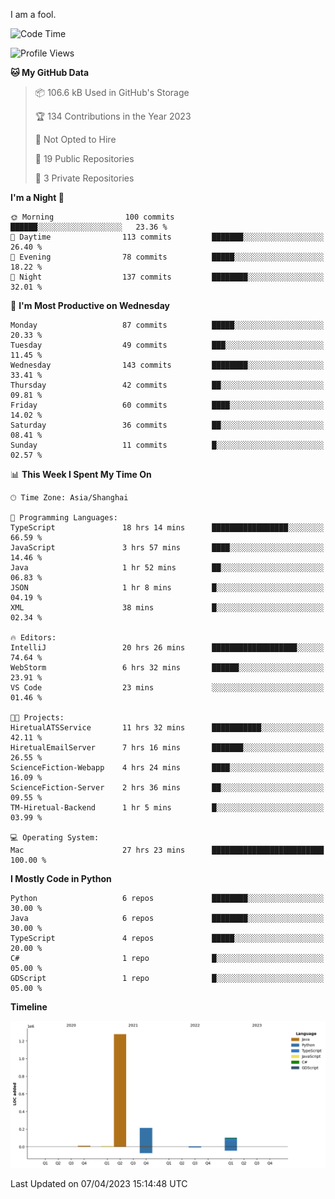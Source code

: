 I am a fool.

<!--START_SECTION:waka-->
![Code Time](http://img.shields.io/badge/Code%20Time-275%20hrs%2037%20mins-blue)

![Profile Views](http://img.shields.io/badge/Profile%20Views-4-blue)

**🐱 My GitHub Data** 

> 📦 106.6 kB Used in GitHub's Storage 
 > 
> 🏆 134 Contributions in the Year 2023
 > 
> 🚫 Not Opted to Hire
 > 
> 📜 19 Public Repositories 
 > 
> 🔑 3 Private Repositories 
 > 
**I'm a Night 🦉** 

```text
🌞 Morning                100 commits         ██████░░░░░░░░░░░░░░░░░░░   23.36 % 
🌆 Daytime                113 commits         ███████░░░░░░░░░░░░░░░░░░   26.40 % 
🌃 Evening                78 commits          █████░░░░░░░░░░░░░░░░░░░░   18.22 % 
🌙 Night                  137 commits         ████████░░░░░░░░░░░░░░░░░   32.01 % 
```
📅 **I'm Most Productive on Wednesday** 

```text
Monday                   87 commits          █████░░░░░░░░░░░░░░░░░░░░   20.33 % 
Tuesday                  49 commits          ███░░░░░░░░░░░░░░░░░░░░░░   11.45 % 
Wednesday                143 commits         ████████░░░░░░░░░░░░░░░░░   33.41 % 
Thursday                 42 commits          ██░░░░░░░░░░░░░░░░░░░░░░░   09.81 % 
Friday                   60 commits          ████░░░░░░░░░░░░░░░░░░░░░   14.02 % 
Saturday                 36 commits          ██░░░░░░░░░░░░░░░░░░░░░░░   08.41 % 
Sunday                   11 commits          █░░░░░░░░░░░░░░░░░░░░░░░░   02.57 % 
```


📊 **This Week I Spent My Time On** 

```text
🕑︎ Time Zone: Asia/Shanghai

💬 Programming Languages: 
TypeScript               18 hrs 14 mins      █████████████████░░░░░░░░   66.59 % 
JavaScript               3 hrs 57 mins       ████░░░░░░░░░░░░░░░░░░░░░   14.46 % 
Java                     1 hr 52 mins        ██░░░░░░░░░░░░░░░░░░░░░░░   06.83 % 
JSON                     1 hr 8 mins         █░░░░░░░░░░░░░░░░░░░░░░░░   04.19 % 
XML                      38 mins             █░░░░░░░░░░░░░░░░░░░░░░░░   02.34 % 

🔥 Editors: 
IntelliJ                 20 hrs 26 mins      ███████████████████░░░░░░   74.64 % 
WebStorm                 6 hrs 32 mins       ██████░░░░░░░░░░░░░░░░░░░   23.91 % 
VS Code                  23 mins             ░░░░░░░░░░░░░░░░░░░░░░░░░   01.46 % 

🐱‍💻 Projects: 
HiretualATSService       11 hrs 32 mins      ███████████░░░░░░░░░░░░░░   42.11 % 
HiretualEmailServer      7 hrs 16 mins       ███████░░░░░░░░░░░░░░░░░░   26.55 % 
ScienceFiction-Webapp    4 hrs 24 mins       ████░░░░░░░░░░░░░░░░░░░░░   16.09 % 
ScienceFiction-Server    2 hrs 36 mins       ██░░░░░░░░░░░░░░░░░░░░░░░   09.55 % 
TM-Hiretual-Backend      1 hr 5 mins         █░░░░░░░░░░░░░░░░░░░░░░░░   03.99 % 

💻 Operating System: 
Mac                      27 hrs 23 mins      █████████████████████████   100.00 % 
```

**I Mostly Code in Python** 

```text
Python                   6 repos             ████████░░░░░░░░░░░░░░░░░   30.00 % 
Java                     6 repos             ████████░░░░░░░░░░░░░░░░░   30.00 % 
TypeScript               4 repos             █████░░░░░░░░░░░░░░░░░░░░   20.00 % 
C#                       1 repo              █░░░░░░░░░░░░░░░░░░░░░░░░   05.00 % 
GDScript                 1 repo              █░░░░░░░░░░░░░░░░░░░░░░░░   05.00 % 
```



**Timeline**

![Lines of Code chart](https://raw.githubusercontent.com/VeejaLiu/VeejaLiu/master/assets/bar_graph.png)


 Last Updated on 07/04/2023 15:14:48 UTC
<!--END_SECTION:waka-->
